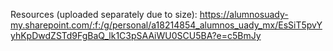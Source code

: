 Resources (uploaded separately due to size): https://alumnosuady-my.sharepoint.com/:f:/g/personal/a18214854_alumnos_uady_mx/EsSiT5pvYyhKpDwdZSTd9FgBaQ_lk1C3pSAAiWU0SCU5BA?e=c5BmJy
